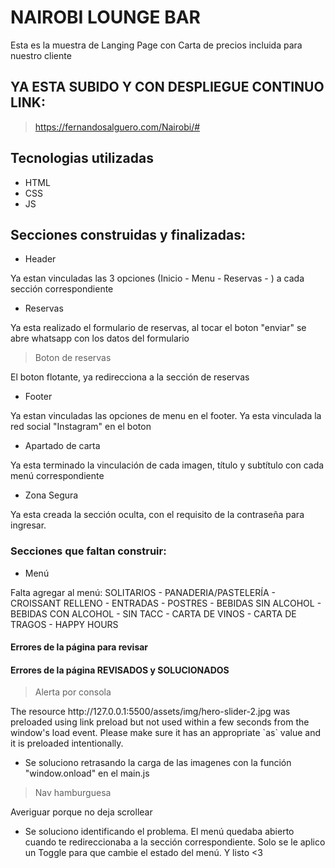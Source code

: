 # NAIROBI LOUNGE BAR
<p>
Esta es la muestra de Langing Page con Carta de precios incluida para nuestro cliente
<p>

## YA ESTA SUBIDO Y CON DESPLIEGUE CONTINUO LINK:
> https://fernandosalguero.com/Nairobi/#

## Tecnologias utilizadas
- HTML
- CSS
- JS

## Secciones construidas y finalizadas:
* Header
<p>
Ya estan vinculadas las 3 opciones (Inicio - Menu - Reservas - ) a cada sección correspondiente
<p>

* Reservas
<p>
Ya esta realizado el formulario de reservas, al tocar el boton "enviar" se abre whatsapp con los datos del formulario
<p>

> Boton de reservas
<p>
El boton flotante, ya redirecciona a la sección de reservas
<p>

* Footer
<p>
Ya estan vinculadas las opciones de menu en el footer. Ya esta vinculada la red social "Instagram" en el boton
<p>

* Apartado de carta
<p>
Ya esta terminado la vinculación de cada imagen, título y subtítulo con cada menú correspondiente
<p>

* Zona Segura
<p>
Ya esta creada la sección oculta, con el requisito de la contraseña para ingresar.
<p>

### Secciones que faltan construir:

* Menú
<p>
Falta agregar al menú: SOLITARIOS - PANADERIA/PASTELERÍA - CROISSANT RELLENO - ENTRADAS - POSTRES - BEBIDAS SIN ALCOHOL - BEBIDAS CON ALCOHOL - SIN TACC - CARTA DE VINOS - CARTA DE TRAGOS - HAPPY HOURS
<p>


#### Errores de la página para revisar




#### Errores de la página REVISADOS y SOLUCIONADOS
> Alerta por consola
<p>
The resource http://127.0.0.1:5500/assets/img/hero-slider-2.jpg was preloaded using link preload but not used within a few seconds from the window's load event. Please make sure it has an appropriate `as` value and it is preloaded intentionally.
<p>

- Se soluciono retrasando la carga de las imagenes con la función "window.onload" en el main.js

> Nav hamburguesa
<p>
Averiguar porque no deja scrollear
<p>

- Se soluciono identificando el problema. El menú quedaba abierto cuando te redireccionaba a la sección correspondiente. Solo se le aplico un Toggle para que cambie el estado del menú. Y listo <3